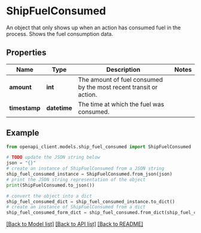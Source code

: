 # ShipFuelConsumed

An object that only shows up when an action has consumed fuel in the process. Shows the fuel consumption data.

## Properties

Name | Type | Description | Notes
------------ | ------------- | ------------- | -------------
**amount** | **int** | The amount of fuel consumed by the most recent transit or action. | 
**timestamp** | **datetime** | The time at which the fuel was consumed. | 

## Example

```python
from openapi_client.models.ship_fuel_consumed import ShipFuelConsumed

# TODO update the JSON string below
json = "{}"
# create an instance of ShipFuelConsumed from a JSON string
ship_fuel_consumed_instance = ShipFuelConsumed.from_json(json)
# print the JSON string representation of the object
print(ShipFuelConsumed.to_json())

# convert the object into a dict
ship_fuel_consumed_dict = ship_fuel_consumed_instance.to_dict()
# create an instance of ShipFuelConsumed from a dict
ship_fuel_consumed_form_dict = ship_fuel_consumed.from_dict(ship_fuel_consumed_dict)
```
[[Back to Model list]](../README.md#documentation-for-models) [[Back to API list]](../README.md#documentation-for-api-endpoints) [[Back to README]](../README.md)


